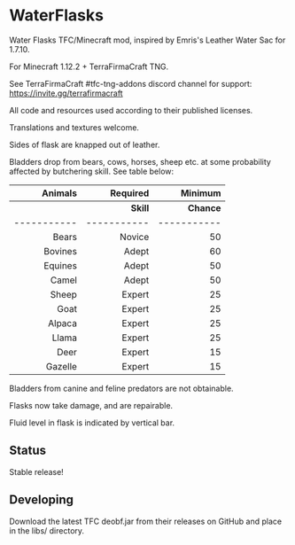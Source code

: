 # WaterFlasks
Water Flasks TFC/Minecraft mod, inspired by Emris's Leather Water Sac for 1.7.10.

For Minecraft 1.12.2 + TerraFirmaCraft TNG.

See TerraFirmaCraft #tfc-tng-addons discord channel for support: https://invite.gg/terrafirmacraft

All code and resources used according to their published licenses.

Translations and textures welcome.

Sides of flask are knapped out of leather.

Bladders drop from bears, cows, horses, sheep etc. at some probability affected by butchering skill. See table below:

|Animals|Required|Minimum|
|---:|---:|---:|
| |**Skill**|**Chance**|
|-----------|-----------|-----------|
|Bears|Novice|50|
|Bovines|Adept|60|
|Equines|Adept|50|
|Camel|Adept|50|
|Sheep|Expert|25|
|Goat|Expert|25|
|Alpaca|Expert|25|
|Llama|Expert|25|
|Deer|Expert|15|
|Gazelle|Expert|15|

Bladders from canine and feline predators are not obtainable.

Flasks now take damage, and are repairable.

Fluid level in flask is indicated by vertical bar.

## Status

Stable release!

## Developing

Download the latest TFC deobf.jar from their releases on GitHub and place in the libs/ directory.

